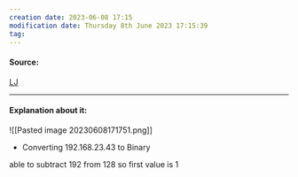 ```yaml
---
creation date: 2023-06-08 17:15
modification date: Thursday 8th June 2023 17:15:39
tag: 
---
```


#### Source:
[LJ](https://linuxjourney.com/lesson/subnetting-cheats)

--------------------------------------

#### Explanation about it:

![[Pasted image 20230608171751.png]]


* Converting 192.168.23.43 to Binary

able to subtract 192 from 128 so first value is 1 